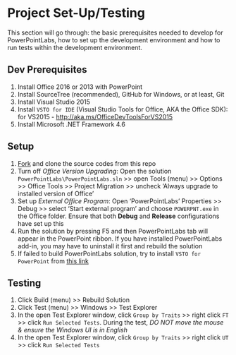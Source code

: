 # Project Set-Up/Testing

This section will go through: the basic prerequisites needed to develop for PowerPointLabs, how to set up the development environment and how to run tests within the development environment.

## Dev Prerequisites
1. Install Office 2016 or 2013 with PowerPoint
1. Install SourceTree (recommended), GitHub for Windows, or at least, Git
1. Install Visual Studio 2015
1. Install `VSTO for IDE` (Visual Studio Tools for Office, AKA the Office SDK):<br>
   for VS2015 - http://aka.ms/OfficeDevToolsForVS2015<br>
1. Install Microsoft .NET Framework 4.6

## Setup
1. [Fork](http://help.github.com/fork-a-repo/) and clone the source codes from this repo
1. Turn off *Office Version Upgrading*: Open the solution `PowerPointLabs\PowerPointLabs.sln` >> open Tools (menu) >> Options >> Office Tools >> Project Migration >> uncheck ‘Always upgrade to installed version of Office’
1. Set up *External Office Program*: Open ‘PowerPointLabs’ Properties >> Debug >> select ‘Start external program’ and choose `POWERPNT.exe` in the Office folder. Ensure that both **Debug** and **Release** configurations have set up this
1. Run the solution by pressing F5 and then PowerPointLabs tab will appear in the PowerPoint ribbon. If you have installed PowerPointLabs add-in, you may have to uninstall it first and rebuild the solution
1. If failed to build PowerPointLabs solution, try to install `VSTO for PowerPoint` from [this link](http://powerpointlabs.info/vsto-redirect.html)

## Testing
1. Click Build (menu) >> Rebuild Solution
1. Click Test (menu) >> Windows >> Test Explorer
1. In the open Test Explorer window, click `Group by Traits` >> right click `FT` >> click `Run Selected Tests`. During the test, *DO NOT move the mouse & ensure the Windows UI is in English*
1. In the open Test Explorer window, click `Group by Traits` >> right click `UT` >> click `Run Selected Tests`
